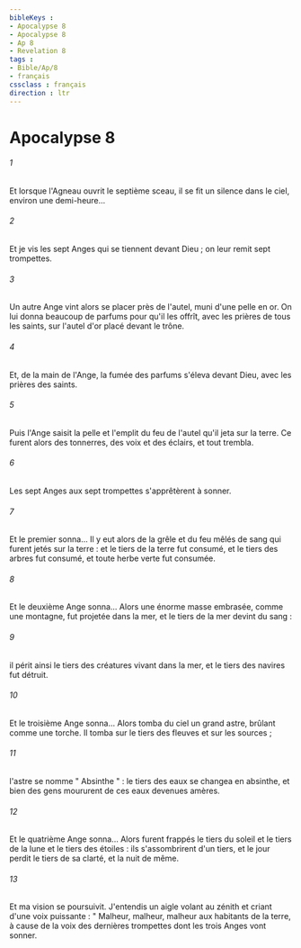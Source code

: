 ```yaml
---
bibleKeys : 
- Apocalypse 8
- Apocalypse 8
- Ap 8
- Revelation 8
tags : 
- Bible/Ap/8
- français
cssclass : français
direction : ltr
---
```


# Apocalypse 8

###### 1
Et lorsque l'Agneau ouvrit le septième sceau, il se fit un silence dans le ciel, environ une demi-heure... 
###### 2
Et je vis les sept Anges qui se tiennent devant Dieu ; on leur remit sept trompettes. 
###### 3
Un autre Ange vint alors se placer près de l'autel, muni d'une pelle en or. On lui donna beaucoup de parfums pour qu'il les offrît, avec les prières de tous les saints, sur l'autel d'or placé devant le trône. 
###### 4
Et, de la main de l'Ange, la fumée des parfums s'éleva devant Dieu, avec les prières des saints. 
###### 5
Puis l'Ange saisit la pelle et l'emplit du feu de l'autel qu'il jeta sur la terre. Ce furent alors des tonnerres, des voix et des éclairs, et tout trembla. 
###### 6
Les sept Anges aux sept trompettes s'apprêtèrent à sonner. 
###### 7
Et le premier sonna... Il y eut alors de la grêle et du feu mêlés de sang qui furent jetés sur la terre : et le tiers de la terre fut consumé, et le tiers des arbres fut consumé, et toute herbe verte fut consumée. 
###### 8
Et le deuxième Ange sonna... Alors une énorme masse embrasée, comme une montagne, fut projetée dans la mer, et le tiers de la mer devint du sang : 
###### 9
il périt ainsi le tiers des créatures vivant dans la mer, et le tiers des navires fut détruit. 
###### 10
Et le troisième Ange sonna... Alors tomba du ciel un grand astre, brûlant comme une torche. Il tomba sur le tiers des fleuves et sur les sources ; 
###### 11
l'astre se nomme " Absinthe " : le tiers des eaux se changea en absinthe, et bien des gens moururent de ces eaux devenues amères. 
###### 12
Et le quatrième Ange sonna... Alors furent frappés le tiers du soleil et le tiers de la lune et le tiers des étoiles : ils s'assombrirent d'un tiers, et le jour perdit le tiers de sa clarté, et la nuit de même. 
###### 13
Et ma vision se poursuivit. J'entendis un aigle volant au zénith et criant d'une voix puissante : " Malheur, malheur, malheur aux habitants de la terre, à cause de la voix des dernières trompettes dont les trois Anges vont sonner. 
